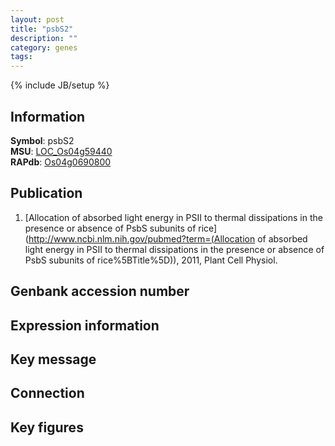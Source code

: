```yaml
---
layout: post
title: "psbS2"
description: ""
category: genes
tags: 
---
```

{% include JB/setup %}

## Information
__Symbol__: psbS2  
__MSU__: [LOC_Os04g59440](http://rice.plantbiology.msu.edu/cgi-bin/ORF_infopage.cgi?orf=LOC_Os04g59440)  
__RAPdb__: [Os04g0690800](http://rapdb.dna.affrc.go.jp/viewer/gbrowse_details/irgsp1?name=Os04g0690800)  

## Publication
1. [Allocation of absorbed light energy in PSII to thermal dissipations in the presence or absence of PsbS subunits of rice](http://www.ncbi.nlm.nih.gov/pubmed?term=(Allocation of absorbed light energy in PSII to thermal dissipations in the presence or absence of PsbS subunits of rice%5BTitle%5D)), 2011, Plant Cell Physiol.

## Genbank accession number

## Expression information

## Key message

## Connection

## Key figures



